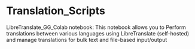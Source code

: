 # Translation_Scripts
LibreTranslate_GG_Colab notebook: This notebook allows you to Perform translations between various languages using LibreTranslate (self-hosted) and manage translations for bulk text and file-based input/output
